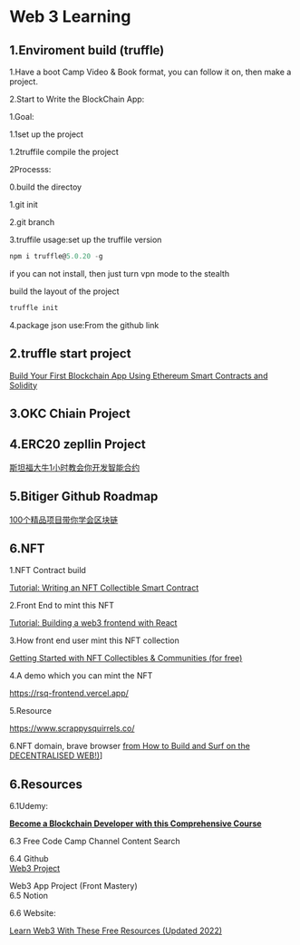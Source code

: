 # Web 3 Learning



## 1.Enviroment build (truffle)  

1.Have a boot Camp Video & Book format, you can follow it on, then make a project.  

2.Start to Write the BlockChain App:

1.Goal:

1.1set up the project

1.2truffile compile the project



2Processs:  

0.build the directoy

1.git init

2.git branch

3.truffile usage:set up the truffile version

```javascript
npm i truffle@5.0.20 -g
```

if you can not install, then just turn vpn mode to the stealth

build the layout of the project

```javascript
truffle init
```



4.package json use:From the github link


## 2.truffle start project


[Build Your First Blockchain App Using Ethereum Smart Contracts and Solidity](https://www.youtube.com/watch?v=coQ5dg8wM2o)


## 3.OKC Chiain Project

## 4.ERC20 zepllin Project

[斯坦福大牛1小时教会你开发智能合约](https://www.youtube.com/watch?v=mEviHi6DhPo)

## 5.Bitiger Github Roadmap
[100个精品项目带你学会区块链](https://github.com/Fabsqrt/BitTiger/tree/master/Blockchain)

## 6.NFT

1.NFT Contract build

[Tutorial: Writing an NFT Collectible Smart Contract](https://medium.com/scrappy-squirrels/tutorial-writing-an-nft-collectible-smart-contract-9c7e235e96da)

2.Front End to mint this NFT

[Tutorial: Building a web3 frontend with React](https://medium.com/scrappy-squirrels/tutorial-building-a-web3-frontend-with-react-e0a87ea3bad)

3.How front end user mint this NFT collection

[Getting Started with NFT Collectibles & Communities (for free)](https://medium.com/scrappy-squirrels/getting-started-with-nft-collectibles-communities-for-free-24bab021a97)

4.A demo which you can mint the NFT

https://rsq-frontend.vercel.app/

5.Resource

https://www.scrappysquirrels.co/

6.NFT domain, brave browser
[from How to Build and Surf on the DECENTRALISED WEB!)](https://www.youtube.com/watch?v=NQI4-7MkisI)]

## 6.Resources

6.1Udemy:

[**Become a Blockchain Developer with this Comprehensive Course**](https://www.udemy.com/course/comprehensive-ethereum-blockchain-developer-course/?ranMID=39197&ranEAID=SAyYsTvLiGQ&ranSiteID=SAyYsTvLiGQ-gW6zwWQwPRoIE4uuJ2DHjw&LSNPUBID=SAyYsTvLiGQ&utm_source=aff-campaign&utm_medium=udemyads)


6.3 Free Code Camp Channel Content Search

6.4 Github   
[Web3 Project](https://github.com/GlennOu66304/Full-Stack-Development/blob/1ea05723b97b95c1787194cc326ac2d3ade6f040/Web3/Web%203%20project.md)  

Web3 App Project (Front Mastery)    
6.5 Notion    

6.6 Website:

[Learn Web3 With These Free Resources (Updated 2022)](https://web3.career/learn-web3)



